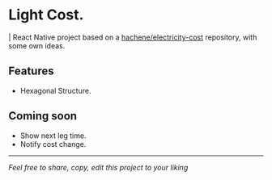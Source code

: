 # Light Cost.

| React Native project based on a [hachene/electricity-cost](https://github.com/hachene/electricity-cost) repository, with some own ideas.

## Features

- Hexagonal Structure.

## Coming soon

- Show next leg time.
- Notify cost change.

---

_Feel free to share, copy, edit this project to your liking_
